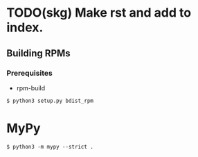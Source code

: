 # TODO(skg) Make rst and add to index.
## Building RPMs
### Prerequisites
- rpm-build

```
$ python3 setup.py bdist_rpm
```

# MyPy
```
$ python3 -m mypy --strict .
```
